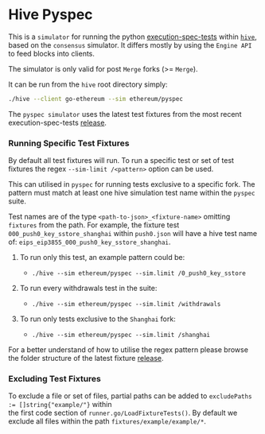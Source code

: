 # Hive Pyspec

This is a `simulator` for running the python [execution-spec-tests](https://github.com/ethereum/execution-spec-tests) within [`hive`](https://github.com/core-coin/hive), based on the `consensus` simulator. It differs mostly by using the `Engine API` to feed blocks into clients. 

The simulator is only valid for post `Merge` forks (>= `Merge`).

It can be run from the `hive` root directory simply:
```sh
./hive --client go-ethereum --sim ethereum/pyspec
```

The `pyspec simulator` uses the latest test fixtures from the
most recent execution-spec-tests [release](https://github.com/ethereum/execution-spec-tests/releases).


### Running Specific Test Fixtures

By default all test fixtures will run. To run a specific test or set of test fixtures the regex `--sim-limit /<pattern>` option can be used.

This can utilised in `pyspec` for running tests exclusive to  a specific fork. The pattern must match at least one hive simulation test name within the `pyspec` suite.

Test names are of the type `<path-to-json>_<fixture-name>` omitting `fixtures` from the path. For example, the fixture test `000_push0_key_sstore_shanghai` within `push0.json` will have a hive test name of: `eips_eip3855_000_push0_key_sstore_shanghai`.

1) To run only this test, an example pattern could be:
   - `./hive --sim ethereum/pyspec --sim.limit /0_push0_key_sstore`

2) To run every withdrawals test in the suite:
   - `./hive --sim ethereum/pyspec --sim.limit /withdrawals`

3) To run only tests exclusive to the `Shanghai` fork:
   - `./hive --sim ethereum/pyspec --sim.limit /shanghai`

For a better understand of how to utilise the regex pattern please browse the folder structure of the latest fixture [release](https://github.com/ethereum/execution-spec-tests/releases).


### Excluding Test Fixtures

To exclude a file or set of files, partial paths can be added to `excludePaths := []string{"example/"}` within \
the first code section of `runner.go/LoadFixtureTests()`. By default we exclude all files within the path `fixtures/example/example/*`. 

